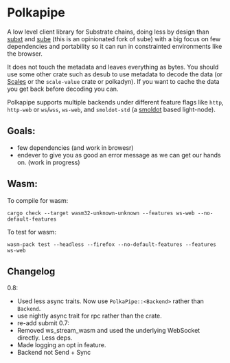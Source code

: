 # Polkapipe

A low level client library for Substrate chains, doing less by design than [subxt](https://github.com/paritytech/substrate-subxt) and [sube](https://github.com/virto-network/sube) (this is an opinionated fork of sube) with a big focus on few dependencies and portability so it can run in constrainted environments like the browser.

It does not touch the metadata and leaves everything as bytes. You should use some other crate such as desub to use metadata to decode the data (or [Scales](https://github.com/virto-network/scales) or the `scale-value` crate or polkadyn). If you want to cache the data you get back before decoding you can.

Polkapipe supports multiple backends under different feature flags like `http`, `http-web` or `ws`/`wss`, `ws-web`, and `smoldot-std` (a [smoldot](https://github.com/paritytech/smoldot) based light-node).

## Goals:

  * few dependencies (and work in browesr)
  * endever to give you as good an error message as we can get our hands on. (work in progress)


## Wasm:

To compile for wasm:

```
cargo check --target wasm32-unknown-unknown --features ws-web --no-default-features
```

To test for wasm:
```
wasm-pack test --headless --firefox --no-default-features --features ws-web
```

## Changelog
0.8:
 * Used less async traits. Now use `PolkaPipe::<Backend>` rather than `Backend`.
 * use nightly async trait for rpc rather than the crate.
 * re-add submit
0.7:
 * Removed ws_stream_wasm and used the underlying
WebSocket directly. Less deps. 
 * Made logging an opt in feature.
 * Backend not Send + Sync